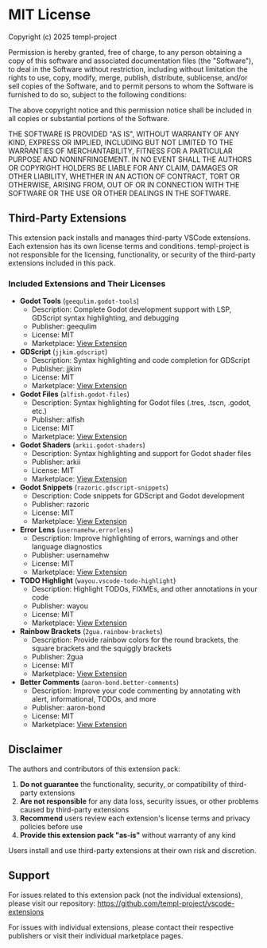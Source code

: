 # MIT License

Copyright (c) 2025 templ-project

Permission is hereby granted, free of charge, to any person obtaining a copy
of this software and associated documentation files (the "Software"), to deal
in the Software without restriction, including without limitation the rights
to use, copy, modify, merge, publish, distribute, sublicense, and/or sell
copies of the Software, and to permit persons to whom the Software is
furnished to do so, subject to the following conditions:

The above copyright notice and this permission notice shall be included in all
copies or substantial portions of the Software.

THE SOFTWARE IS PROVIDED "AS IS", WITHOUT WARRANTY OF ANY KIND, EXPRESS OR
IMPLIED, INCLUDING BUT NOT LIMITED TO THE WARRANTIES OF MERCHANTABILITY,
FITNESS FOR A PARTICULAR PURPOSE AND NONINFRINGEMENT. IN NO EVENT SHALL THE
AUTHORS OR COPYRIGHT HOLDERS BE LIABLE FOR ANY CLAIM, DAMAGES OR OTHER
LIABILITY, WHETHER IN AN ACTION OF CONTRACT, TORT OR OTHERWISE, ARISING FROM,
OUT OF OR IN CONNECTION WITH THE SOFTWARE OR THE USE OR OTHER DEALINGS IN THE
SOFTWARE.

## Third-Party Extensions

This extension pack installs and manages third-party VSCode extensions. Each extension has its own license terms and conditions. templ-project is not responsible for the licensing, functionality, or security of the third-party extensions included in this pack.

### Included Extensions and Their Licenses

- **Godot Tools** (`geequlim.godot-tools`)
  - Description: Complete Godot development support with LSP, GDScript syntax highlighting, and debugging
  - Publisher: geequlim
  - License: MIT
  - Marketplace: [View Extension](https://marketplace.visualstudio.com/items?itemName&#x3D;geequlim.godot-tools)
- **GDScript** (`jjkim.gdscript`)
  - Description: Syntax highlighting and code completion for GDScript
  - Publisher: jjkim
  - License: MIT
  - Marketplace: [View Extension](https://marketplace.visualstudio.com/items?itemName&#x3D;jjkim.gdscript)
- **Godot Files** (`alfish.godot-files`)
  - Description: Syntax highlighting for Godot files (.tres, .tscn, .godot, etc.)
  - Publisher: alfish
  - License: MIT
  - Marketplace: [View Extension](https://marketplace.visualstudio.com/items?itemName&#x3D;alfish.godot-files)
- **Godot Shaders** (`arkii.godot-shaders`)
  - Description: Syntax highlighting and support for Godot shader files
  - Publisher: arkii
  - License: MIT
  - Marketplace: [View Extension](https://marketplace.visualstudio.com/items?itemName&#x3D;arkii.godot-shaders)
- **Godot Snippets** (`razoric.gdscript-snippets`)
  - Description: Code snippets for GDScript and Godot development
  - Publisher: razoric
  - License: MIT
  - Marketplace: [View Extension](https://marketplace.visualstudio.com/items?itemName&#x3D;razoric.gdscript-snippets)
- **Error Lens** (`usernamehw.errorlens`)
  - Description: Improve highlighting of errors, warnings and other language diagnostics
  - Publisher: usernamehw
  - License: MIT
  - Marketplace: [View Extension](https://marketplace.visualstudio.com/items?itemName&#x3D;usernamehw.errorlens)
- **TODO Highlight** (`wayou.vscode-todo-highlight`)
  - Description: Highlight TODOs, FIXMEs, and other annotations in your code
  - Publisher: wayou
  - License: MIT
  - Marketplace: [View Extension](https://marketplace.visualstudio.com/items?itemName&#x3D;wayou.vscode-todo-highlight)
- **Rainbow Brackets** (`2gua.rainbow-brackets`)
  - Description: Provide rainbow colors for the round brackets, the square brackets and the squiggly brackets
  - Publisher: 2gua
  - License: MIT
  - Marketplace: [View Extension](https://marketplace.visualstudio.com/items?itemName&#x3D;2gua.rainbow-brackets)
- **Better Comments** (`aaron-bond.better-comments`)
  - Description: Improve your code commenting by annotating with alert, informational, TODOs, and more
  - Publisher: aaron-bond
  - License: MIT
  - Marketplace: [View Extension](https://marketplace.visualstudio.com/items?itemName&#x3D;aaron-bond.better-comments)

## Disclaimer

The authors and contributors of this extension pack:

1. **Do not guarantee** the functionality, security, or compatibility of third-party extensions
2. **Are not responsible** for any data loss, security issues, or other problems caused by third-party extensions
3. **Recommend** users review each extension's license terms and privacy policies before use
4. **Provide this extension pack "as-is"** without warranty of any kind

Users install and use third-party extensions at their own risk and discretion.

## Support

For issues related to this extension pack (not the individual extensions), please visit our repository:
https://github.com/templ-project/vscode-extensions

For issues with individual extensions, please contact their respective publishers or visit their individual marketplace pages.
